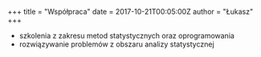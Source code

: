 +++
title = "Współpraca"
date = 2017-10-21T00:05:00Z
author = "Łukasz"
+++

- szkolenia z zakresu metod statystycznych oraz oprogramowania
- rozwiązywanie problemów z obszaru analizy statystycznej